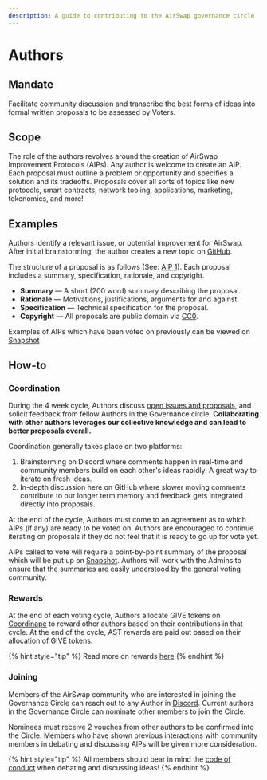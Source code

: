 ```yaml
---
description: A guide to contributing to the AirSwap governance circle
---
```


# Authors

## Mandate

Facilitate community discussion and transcribe the best forms of ideas into formal written proposals to be assessed by Voters.

## Scope

The role of the authors revolves around the creation of AirSwap Improvement Protocols (AIPs). Any author is welcome to create an AIP. Each proposal must outline a problem or opportunity and specifies a solution and its tradeoffs. Proposals cover all sorts of topics like new protocols, smart contracts, network tooling, applications, marketing, tokenomics, and more!

## Examples

Authors identify a relevant issue, or potential improvement for AirSwap. After initial brainstorming, the author creates a new topic on [GitHub](https://github.com/airswap/airswap-aips/issues). 

The structure of a proposal is as follows \(See: [AIP 1](https://github.com/airswap/airswap-aips/issues/1/31)\). Each proposal includes a summary, specification, rationale, and copyright.

* **Summary** — A short \(200 word\) summary describing the proposal.
* **Rationale** — Motivations, justifications, arguments for and against.
* **Specification** — Technical specification for the proposal.
* **Copyright** — All proposals are public domain via [CC0](https://creativecommons.org/publicdomain/zero/1.0/).

Examples of AIPs which have been voted on previously can be viewed on [Snapshot](https://snapshot.org/#/vote.airswap.eth)

## How-to

### Coordination

During the 4 week cycle, Authors discuss [open issues and proposals](https://github.com/airswap/airswap-aips/issues), and solicit feedback from fellow Authors in the Governance circle. **Collaborating with other authors leverages our collective knowledge and can lead to better proposals overall.**

Coordination generally takes place on two platforms:

1. Brainstorming on Discord where comments happen in real-time and community members build on each other's ideas rapidly. A great way to iterate on fresh ideas.
2. In-depth discussion here on GitHub where slower moving comments contribute to our longer term memory and feedback gets integrated directly into proposals.

At the end of the cycle, Authors must come to an agreement as to which AIPs (if any) are ready to be voted on. Authors are encouraged to continue iterating on proposals if they do not feel that it is ready to go up for vote yet.


AIPs called to vote will require a point-by-point summary of the proposal which will be put up on [Snapshot](https://snapshot.org/#/vote.airswap.eth). Authors will work with the Admins to ensure that the summaries are easily understood by the general voting community.

### Rewards

At the end of each voting cycle, Authors allocate GIVE tokens on [Coordinape](https://coordinape.com/) to reward other authors based on their contributions in that cycle. At the end of the cycle, AST rewards are paid out based on their allocation of GIVE tokens.

{% hint style="tip" %}
Read more on rewards [here](rewards.md)
{% endhint %}

### Joining

Members of the AirSwap community who are interested in joining the Governance Circle can reach out to any Author in [Discord](https://chat.airswap.io). Current authors in the Governance Circle can nominate other members to join the Circle. 

Nominees must receive 2 vouches from other authors to be confirmed into the Circle. Members who have shown previous interactions with community members in debating and discussing AIPs will be given more consideration. 

{% hint style="tip" %}
All members should bear in mind the [code of conduct](../../code-of-conduct.md) when debating and discussing ideas! 
{% endhint %}

